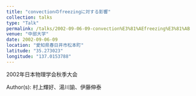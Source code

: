 ```yaml
---
title: "convectionのfreezingに対する影響"
collection: talks
type: "Talk"
permalink: /talks/2002-09-06-09-convection%E3%81%AEfreezing%E3%81%AB
venue: "中部大学"
date: 2002-09-06-09
location: "愛知県春日井市松本町"
latitude: "35.273023"
longitude: "137.0153788"
---
```


2002年日本物理学会秋季大会

Author(s): 村上輝好、湯川諭、伊藤伸泰
